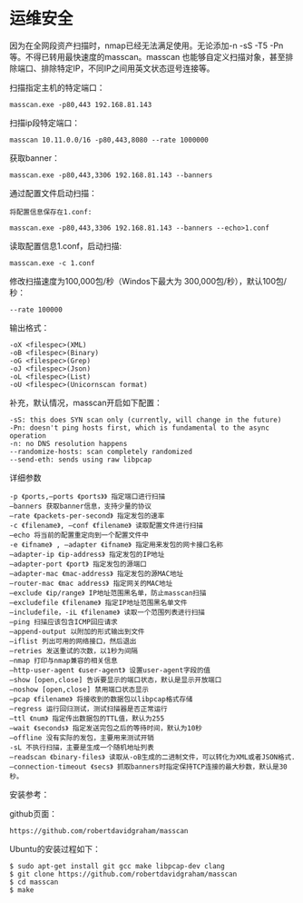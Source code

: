 # 运维安全

因为在全网段资产扫描时，nmap已经无法满足使用。无论添加-n -sS -T5 -Pn 等。不得已转用最快速度的masscan。masscan 也能够自定义扫描对象，甚至排除端口、排除特定IP，不同IP之间用英文状态逗号连接等。

扫描指定主机的特定端口：

```text
masscan.exe -p80,443 192.168.81.143
```

扫描ip段特定端口：

```text
masscan 10.11.0.0/16 -p80,443,8080 --rate 1000000
```

获取banner：

```text
masscan.exe -p80,443,3306 192.168.81.143 --banners
```

通过配置文件启动扫描：

```text
将配置信息保存在1.conf:
```

```text
masscan.exe -p80,443,3306 192.168.81.143 --banners --echo>1.conf
```

读取配置信息1.conf，启动扫描:

```text
masscan.exe -c 1.conf
```

修改扫描速度为100,000包/秒（Windos下最大为 300,000包/秒），默认100包/秒：

```text
--rate 100000
```

输出格式：

```text
-oX <filespec>(XML)
-oB <filespec>(Binary)
-oG <filespec>(Grep)
-oJ <filespec>(Json)
-oL <filespec>(List)
-oU <filespec>(Unicornscan format)
```

补充，默认情况，masscan开启如下配置：

```text
-sS: this does SYN scan only (currently, will change in the future) 
-Pn: doesn't ping hosts first, which is fundamental to the async operation 
-n: no DNS resolution happens 
--randomize-hosts: scan completely randomized 
--send-eth: sends using raw libpcap
```

详细参数

```text
-p 《ports,–ports 《ports》》 指定端口进行扫描 
–banners 获取banner信息，支持少量的协议 
–rate 《packets-per-second》 指定发包的速率 
-c 《filename》, –conf 《filename》 读取配置文件进行扫描 
–echo 将当前的配置重定向到一个配置文件中 
-e 《ifname》 , –adapter 《ifname》 指定用来发包的网卡接口名称 
–adapter-ip 《ip-address》 指定发包的IP地址 
–adapter-port 《port》 指定发包的源端口 
–adapter-mac 《mac-address》 指定发包的源MAC地址 
–router-mac 《mac address》 指定网关的MAC地址 
–exclude 《ip/range》 IP地址范围黑名单，防止masscan扫描 
–excludefile 《filename》 指定IP地址范围黑名单文件 
–includefile，-iL 《filename》 读取一个范围列表进行扫描 
–ping 扫描应该包含ICMP回应请求 
–append-output 以附加的形式输出到文件 
–iflist 列出可用的网络接口，然后退出 
–retries 发送重试的次数，以1秒为间隔 
–nmap 打印与nmap兼容的相关信息 
–http-user-agent 《user-agent》 设置user-agent字段的值 
–show [open,close] 告诉要显示的端口状态，默认是显示开放端口 
–noshow [open,close] 禁用端口状态显示 
–pcap 《filename》 将接收到的数据包以libpcap格式存储 
–regress 运行回归测试，测试扫描器是否正常运行 
–ttl 《num》 指定传出数据包的TTL值，默认为255 
–wait 《seconds》 指定发送完包之后的等待时间，默认为10秒 
–offline 没有实际的发包，主要用来测试开销 
-sL 不执行扫描，主要是生成一个随机地址列表 
–readscan 《binary-files》 读取从-oB生成的二进制文件，可以转化为XML或者JSON格式. 
–connection-timeout 《secs》 抓取banners时指定保持TCP连接的最大秒数，默认是30秒。
```

安装参考：

github页面：

`https://github.com/robertdavidgraham/masscan`

Ubuntu的安装过程如下：

```text
$ sudo apt-get install git gcc make libpcap-dev clang
$ git clone https://github.com/robertdavidgraham/masscan
$ cd masscan
$ make
```

